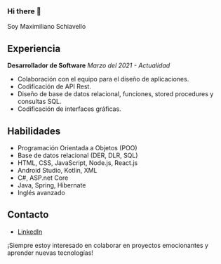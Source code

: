 ### Hi there 👋

Soy Maximiliano Schiavello

## Experiencia

**Desarrollador de Software**
*Marzo del 2021 - Actualidad*

- Colaboración con el equipo para el diseño de aplicaciones.
- Codificación de API Rest.
- Diseño de base de datos relacional, funciones, stored procedures y consultas SQL.
- Codificación de interfaces gráficas.

## Habilidades

- Programación Orientada a Objetos (POO)
- Base de datos relacional (DER, DLR, SQL)
- HTML, CSS, JavaScript, Node.js, React.js
- Android Studio, Kotlin, XML
- C#, ASP.net Core
- Java, Spring, Hibernate
- Inglés avanzado

## Contacto

- [LinkedIn](https://www.linkedin.com/in/maximiliano-schiavello/)

¡Siempre estoy interesado en colaborar en proyectos emocionantes y aprender nuevas tecnologías!

